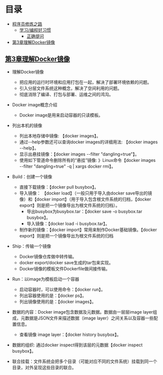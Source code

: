 


# 目录

- [程序员修炼之路](#程序员修炼之路)
    - [学习/编程好习惯](#学习编程好习惯)
        - [正确提问](#正确提问)
- [第3章理解Docker镜像](##第3章理解Docker镜像)


## [第3章理解Docker镜像](docs/第3章理解Docker镜像.md "第3章 理解Docker镜像")
* 理解Docker镜像
    * 把应用的运行时环境和应用打包在一起，解决了部署环境依赖的问题。
    * 引入分层文件系统这种概念，解决了空间利用的问题。
    * 彻底消除了编译、打包与部署、运维之间的鸿沟。

* Docker image概念介绍
    * Docker image是用来启动容器的只读模板。
    
* 列出本机的镜像
    * 列出本地存储中镜像: 【docker images】。
    * 通过--help参数还可以查询docker images的详细用法: 【docker images --help】。
    * 显示出悬挂镜像：【docker images --filter "dangling=true"】。
    * 使用如下管道命令删除所有的“悬挂”镜像: 》Linux命令【docker images --filter "dangling=true" -q | xargs  docker rmi】。
    
* Build：创建一个镜像
    * 直接下载镜像：【docker pull busybox】。
    * 导入镜像： 【docker load】（一般只用于导入由docker save导出的镜像）和【docker import】（用于导入包含根文件系统的归档，【docker export】则是把一个镜像导出为根文件系统的归档）。
        * 导出busybox为busybox.tar：【docker save -o busybox.tar busybox】。
        * 导入镜像：【docker load -i busybox.tar】。
    * 制作新的镜像：【docker import】常用来制作Docker基础镜像。【docker export】则是把一个镜像导出为根文件系统的归档

* Ship：传输一个镜像
    * Docker镜像仓库做中转传输。
    * docker export/docker save生成的tar包来实现。
    * Docker镜像的模板文件Dockerfile做间接传输。

* Run：以image为模板启动一个容器
    * 启动容器时，可以使用命令：【docker run】。
    * 列出容器使用的是：【docker ps】。
    * 列出镜像使用的是：【docker images】。

* 数据的内容：Docker image包含数据及元数据。数据由一层层image layer组成，元数据是JSON文件来描述数据（image layer）之间关系以及容器一些配置信息。
    * 查看镜像 image layer：【docker history busybox】。
    
* 数据的组织: 通过docker inspect得到该层的元数据【docker inspect busybox】。

* 联合挂载：文件系统会把多个目录（可能对应不同的文件系统）挂载到同一个目录，对外呈现这些目录的联合。






























